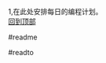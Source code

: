 1,在此处安排每日的编程计划。   
[回到顶部](#readme)












































































#readme

































#readto
